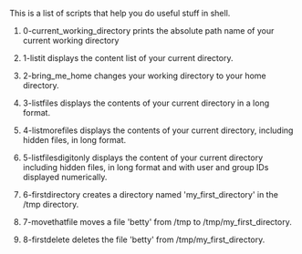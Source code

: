 This is a list of scripts that help you do useful stuff in shell.

1. 0-current_working_directory prints the absolute path name of your current working directory

2. 1-listit displays the content list of your current directory.

3. 2-bring_me_home changes your working directory to your home directory.

4. 3-listfiles displays the contents of your current directory in a long format.

5. 4-listmorefiles displays the contents of your current directory, including hidden files, in long format.

6. 5-listfilesdigitonly displays the content of your current directory including hidden files, in long format and with user and group IDs displayed numerically.

7. 6-firstdirectory creates a directory named 'my_first_directory' in the /tmp directory.

8. 7-movethatfile moves a file 'betty' from /tmp to /tmp/my_first_directory.

9. 8-firstdelete deletes the file 'betty' from /tmp/my_first_directory.
